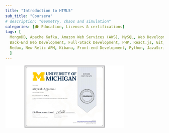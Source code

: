 ```yaml
---
title: "Introduction to HTML5"
sub_title: "Coursera"
# description: "Geometry, chaos and simulation"
categories: [🎓 Education, Licenses & certifications]
tags: [
  MongoDB, Apache Kafka, Amazon Web Services (AWS), MySQL, Web Development, JSON,  
  Back-End Web Development, Full-Stack Development, PHP, React.js, Git, GitHub, Prometheus.io, Postman API, 
  Redux, New Relic APM, Kibana, Front-end Development, Python, JavaScript, Grafana, ETL
  ]
---
```


<img src="/assets/img/posts/certifications/introduction-html5/CERTIFICATE_LANDING_PAGE~NNJWBZFKSRJH.jpeg" width="75%">
